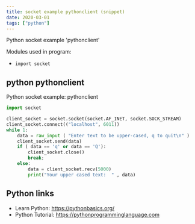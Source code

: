 ```yaml
---
title: socket example pythonclient (snippet)
date: 2020-03-01
tags: ["python"]
---
```

Python socket example 'pythonclient'


Modules used in program: 
* `import socket`

## python pythonclient

Python socket example: pythonclient

```python
import socket

client_socket = socket.socket(socket.AF_INET, socket.SOCK_STREAM)
client_socket.connect(("localhost", 6011))
while 1:
    data = raw_input ( "Enter text to be upper-cased, q to quit\n" )
    client_socket.send(data)
    if ( data == 'q' or data == 'Q'):
        client_socket.close()
        break;
    else:        
        data = client_socket.recv(5000)
        print("Your upper cased text:  " , data)

```

## Python links

- Learn Python: https://pythonbasics.org/
- Python Tutorial: https://pythonprogramminglanguage.com

